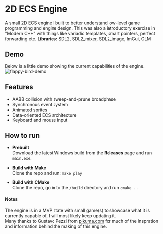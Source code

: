 # 2D ECS Engine
A small 2D ECS engine I built to better understand low-level game programming and engine design. This was also a introductory exercise in "Modern C++" with things like variadic templates, smart pointers, perfect forwarding etc. 
**Libraries:** SDL2, SDL2_mixer, SDL2_image, ImGui, GLM


## Demo
Below is a little demo showing the current capabilities of the engine.  
![flappy-bird-demo](./showcase/bird-demo.gif)

## Features
- AABB collision with sweep-and-prune broadphase
- Synchronous event system
- Animated sprites
- Data-oriented ECS architecture
- Keyboard and mouse input

## How to run

- **Prebuilt**  
  Download the latest Windows build from the **Releases** page and run `main.exe`.

- **Build with Make**  
  Clone the repo and run:
  ``` make play ```

- **Build with CMake**  
  Clone the repo, go in to the ```/build``` directory and run ``` cmake .. ```

#### Notes
The engine is in a MVP state with small game(s) to showcase what it is currently capable of, I will most likely keep updating it.  
Many thanks to Gustavo Pezzi from [pikuma.com](https://pikuma.com) for much of the inspration and information behind the making of this engine.
